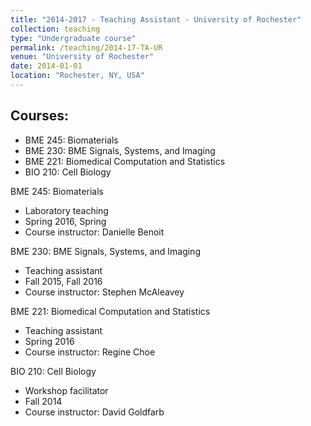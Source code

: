 ```yaml
---
title: "2014-2017 - Teaching Assistant - University of Rochester"
collection: teaching
type: "Undergraduate course"
permalink: /teaching/2014-17-TA-UR
venue: "University of Rochester"
date: 2014-01-01
location: "Rochester, NY, USA"
---
```


Courses:
-----------------------
* BME 245: Biomaterials  
* BME 230: BME Signals, Systems, and Imaging
* BME 221: Biomedical Computation and Statistics
* BIO 210: Cell Biology


BME 245: Biomaterials  

* Laboratory teaching  
* Spring 2016, Spring  
* Course instructor: Danielle Benoit

BME 230: BME Signals, Systems, and Imaging

* Teaching assistant
* Fall 2015, Fall 2016
* Course instructor: Stephen McAleavey

BME 221: Biomedical Computation and Statistics

* Teaching assistant
* Spring 2016
* Course instructor: Regine Choe

BIO 210: Cell Biology

* Workshop facilitator
* Fall 2014
* Course instructor: David Goldfarb
